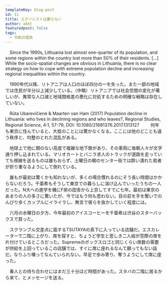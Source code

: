 ```yaml
---
templateKey: blog-post
id: 11
title: エクソシストは要らない
author: akkt
featuredpost: false
tags:
  - 令和の怪談
---
```


　Since the 1990s, Lithuania lost almost one-quarter of its population, and some regions within the country lost more than 50% of their residents. [...] While the socio-spatial changes are obvious in Lithuania, there is no clear strategy on how to cope with extreme population decline and increasing regional inequalities within the country.

　1990年代以降、リトアニアは人口のほぼ四分の一を失った。また一部の地域では住民が半分以上減少している。（中略）リトアニアでは社会空間の変化が著しいが、異常な人口減と地域間格差の悪化に対処するための明確な戦略は存在していない。

　Rūta Ubarevičienė & Maarten van Ham (2017) Population decline in Lithuania: who lives in declining regions and who leaves?, Regional Studies, Regional Science, 4:1, 57-79, DOI: 10.1080/21681376.2017.1313127
　
　何年も東京に住んでいると、大抵のことには驚かなくなる。ここには他のどことも違う秩序と、均整のとれた混乱がある。

　地球上で他に類のない高度で複雑な地下鉄があり、その車両に毎朝人々が文字通り押し込まれている。マリオカートとバニラ求人のトラックが道路を走っていても視線を送るものは誰もおらず、土曜日の朝のセンター街では酔い潰れた若者が折り重なるようにして倒れている。

　誰もが最初は驚くかも知れないが、多くの場合慣れるのにそう長い時間はかからないだろう。千亜希もそうして東京での暮らしに溶け込んでいったうちの一人だった。N大への進学を機にF県の田舎から上京してすでに七年。最初は東京のあまりの人の多さに驚いたが、今ではもう何も思わない。目の前を手を繋いでのんびり歩くカップルにイライラし、無言で彼らを抜かしていく程度には。

　六月の水曜日の夕方、今年最初のアイスコーヒーを千亜希は渋谷のスターバックスで買った。

　スクランブル交差点に面するTSUTAYAの真下に入っている店舗だ。エスカレーターで二階に上がり、席を探すと、ちょうど学生と思しき二人組が窓際の席を片付けているところだった。Supremeのボックスロゴと同じくらい席数の需要が供給を上回っているこの店舗では、すぐに席に座れるなんて願ってもない話だ。なりふり構ってなんていられない。早足で歩み寄り、奪うようにして席に座った。

　春人との待ち合わせにはまだ三十分ほど時間があった。スタバの二階に居るから来て、とメッセージを送る。
